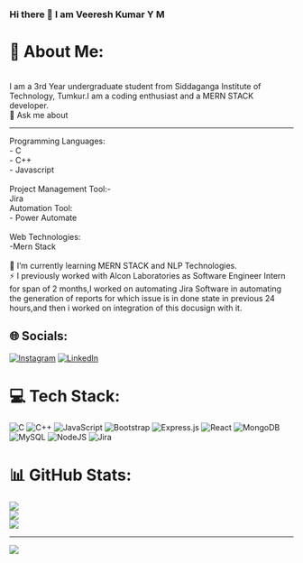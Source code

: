 ### Hi there 👋 I am Veeresh Kumar Y M


# 💫 About Me:
<br>I am a 3rd Year undergraduate student from Siddaganga Institute of Technology, Tumkur.I am a coding enthusiast and a MERN STACK developer.<br>💬 Ask me about<hr>Programming Languages:<br>- C<br>- C++<br>- Javascript<br><br>Project Management Tool:-<br> Jira<br>Automation Tool:<br>- Power Automate<br><br>Web Technologies:<br>-Mern Stack<br><br>🌱 I’m currently learning MERN STACK and NLP Technologies.<br>⚡ I previously worked with Alcon Laboratories as Software Engineer Intern for span of 2 months,I worked on automating Jira Software in automating the generation of reports for which issue is in done state in previous 24 hours,and then i worked on integration of this docusign with it.

## 🌐 Socials:
[![Instagram](https://img.shields.io/badge/Instagram-%23E4405F.svg?logo=Instagram&logoColor=white)](https://instagram.com/Veeresh_ym) [![LinkedIn](https://img.shields.io/badge/LinkedIn-%230077B5.svg?logo=linkedin&logoColor=white)](https://in.linkedin.com/in/veeresh-kumar-y-m-09b779221) 

# 💻 Tech Stack:
![C](https://img.shields.io/badge/c-%2300599C.svg?style=for-the-badge&logo=c&logoColor=white) ![C++](https://img.shields.io/badge/c++-%2300599C.svg?style=for-the-badge&logo=c%2B%2B&logoColor=white) ![JavaScript](https://img.shields.io/badge/javascript-%23323330.svg?style=for-the-badge&logo=javascript&logoColor=%23F7DF1E) ![Bootstrap](https://img.shields.io/badge/bootstrap-%23563D7C.svg?style=for-the-badge&logo=bootstrap&logoColor=white) ![Express.js](https://img.shields.io/badge/express.js-%23404d59.svg?style=for-the-badge&logo=express&logoColor=%2361DAFB) ![React](https://img.shields.io/badge/react-%2320232a.svg?style=for-the-badge&logo=react&logoColor=%2361DAFB) ![MongoDB](https://img.shields.io/badge/MongoDB-%234ea94b.svg?style=for-the-badge&logo=mongodb&logoColor=white) ![MySQL](https://img.shields.io/badge/mysql-%2300f.svg?style=for-the-badge&logo=mysql&logoColor=white) ![NodeJS](https://img.shields.io/badge/node.js-6DA55F?style=for-the-badge&logo=node.js&logoColor=white) ![Jira](https://img.shields.io/badge/jira-%230A0FFF.svg?style=for-the-badge&logo=jira&logoColor=white)
# 📊 GitHub Stats:
![](https://github-readme-stats.vercel.app/api?username=Veereshym44&theme=dark&hide_border=false&include_all_commits=false&count_private=false)<br/>
![](https://github-readme-streak-stats.herokuapp.com/?user=Veereshym44&theme=dark&hide_border=false)<br/>
![](https://github-readme-stats.vercel.app/api/top-langs/?username=Veereshym44&theme=dark&hide_border=false&include_all_commits=false&count_private=false&layout=compact)

---
[![](https://visitcount.itsvg.in/api?id=Veereshym44&icon=0&color=0)](https://visitcount.itsvg.in)

<!-- Proudly created with GPRM ( https://gprm.itsvg.in ) -->
